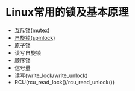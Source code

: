 # Linux常用的锁及基本原理

* [互斥锁(mutex)](https://github.com/FlushOcean-Liu/linux_c_summary/blob/master/common_lock/docs/mutex.md)
* [自旋锁(spinlock)](https://github.com/FlushOcean-Liu/linux_c_summary/blob/master/common_lock/docs/spinlock.md)
* [原子锁](https://github.com/FlushOcean-Liu/linux_c_summary/blob/master/common_lock/docs/atomic.md)
* 读写自旋锁
* 顺序锁
* 信号量
* 读写(write_lock/write_unlock)
* RCU(rcu_read_lock()/rcu_read_unlock())
